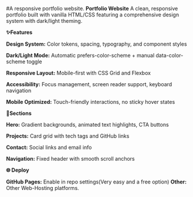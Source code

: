 #A responsive portfolio website. 
**Portfolio Website**
A clean, responsive portfolio built with vanilla HTML/CSS featuring a comprehensive design system with dark/light theming.


**✨Features**

**Design System:** Color tokens, spacing, typography, and component styles

**Dark/Light Mode:** Automatic prefers-color-scheme + manual data-color-scheme toggle

**Responsive Layout:** Mobile-first with CSS Grid and Flexbox

**Accessibility:** Focus management, screen reader support, keyboard navigation

**Mobile Optimized:** Touch-friendly interactions, no sticky hover states


🎨**Sections**


**Hero:** Gradient backgrounds, animated text highlights, CTA buttons

**Projects:** Card grid with tech tags and GitHub links

**Contact:** Social links and email info

**Navigation:** Fixed header with smooth scroll anchors

**🌐 Deploy**

**GitHub Pages:** Enable in repo settings(Very easy and a free option)
**Other:** Other Web-Hosting platforms.
